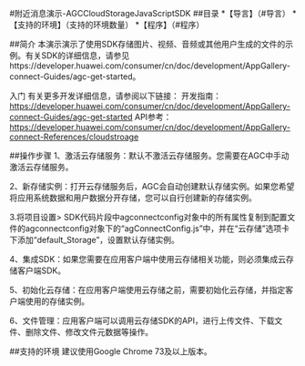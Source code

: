 #附近消息演示-AGCCloudStorageJavaScriptSDK
##目录
*【导言】（#导言）
*【支持的环境】（支持的环境数量）
*【程序】（#程序）

##简介
本演示演示了使用SDK存储图片、视频、音频或其他用户生成的文件的示例。有关SDK的详细信息，请参见https://developer.huawei.com/consumer/cn/doc/development/AppGallery-connect-Guides/agc-get-started。

入门
有关更多开发详细信息，请参阅以下链接：
开发指南：https://developer.huawei.com/consumer/cn/doc/development/AppGallery-connect-Guides/agc-get-started
API参考：https://developer.huawei.com/consumer/cn/doc/development/AppGallery-connect-References/cloudstroage

##操作步骤
1、激活云存储服务：默认不激活云存储服务。您需要在AGC中手动激活云存储服务。

2、新存储实例：打开云存储服务后，AGC会自动创建默认存储实例。如果您希望将应用系统数据和用户数据分开存储，您可以自行创建新的存储实例。

3.将项目设置> SDK代码片段中agconnectconfig对象中的所有属性复制到配置文件的agconnectconfig对象下的“agConnectConfig.js”中，并在“云存储”选项卡下添加“default_Storage”，设置默认存储实例。

4、集成SDK：如果您需要在应用客户端中使用云存储相关功能，则必须集成云存储客户端SDK。

5、初始化云存储：在应用客户端使用云存储之前，需要初始化云存储，并指定客户端使用的存储实例。

6、文件管理：应用客户端可以调用云存储SDK的API，进行上传文件、下载文件、删除文件、修改文件元数据等操作。

##支持的环境
建议使用Google Chrome 73及以上版本。

